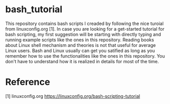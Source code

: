 # bash_tutorial
This repository contains bash scripts I creaded by following the nice turoial from linuxconfig.org [1]. In case you are looking for a get-started tutorial for bash scripting, my first suggestion will be starting with directly typing and running example scripts like the ones in this repository. Reading books about Linux shell mechanism and theories is not that useful for average Linux users. Bash and Linux usually can get you satified as long as you remember how to use the functionalities like the ones in this repository. You don't have to understand how it is realized in details for most of the time.

# Reference
[1] linuxconfig.org https://linuxconfig.org/bash-scripting-tutorial

